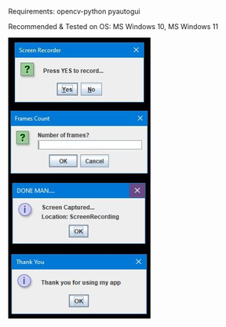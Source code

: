 Requirements:
opencv-python
pyautogui


Recommended & Tested on OS: MS Windows 10, MS Windows 11

![Screen Recorder Image](https://github.com/pratik139patel/Screen-Recorder/blob/master/Screen-Recorder-Screenshot.JPG)
